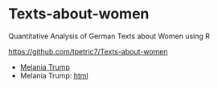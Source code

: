 # Texts-about-women
 Quantitative Analysis of German Texts about Women using R

https://github.com/tpetric7/Texts-about-women

- [Melania Trump](Melania-Trump.md)
- Melania Trump: [html](docs/Melania-Trump.html)
